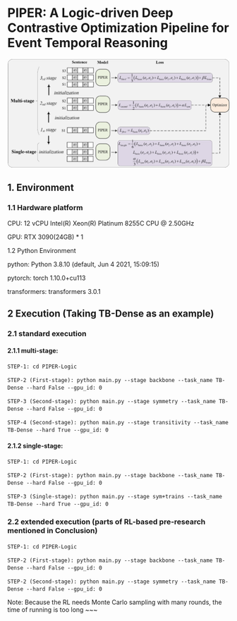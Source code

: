 # PIPER: A Logic-driven Deep Contrastive Optimization Pipeline for  Event Temporal Reasoning

![img.png](img.png)

## 1. Environment

### 1.1 Hardware platform 

CPU: 12 vCPU Intel(R) Xeon(R) Platinum 8255C CPU @ 2.50GHz

GPU: RTX 3090(24GB) * 1

1.2 Python Environment

python: Python 3.8.10 (default, Jun  4 2021, 15:09:15)  

pytorch: torch  1.10.0+cu113

transformers: transformers 3.0.1

## 2 Execution (Taking TB-Dense as an example)

### 2.1 standard execution

#### 2.1.1 multi-stage: 

`STEP-1: cd PIPER-Logic`

`STEP-2 (First-stage): python main.py --stage backbone --task_name TB-Dense --hard False --gpu_id: 0`

`STEP-3 (Second-stage): python main.py --stage symmetry --task_name TB-Dense --hard False --gpu_id: 0`

`STEP-4 (Second-stage): python main.py --stage transitivity --task_name TB-Dense --hard True --gpu_id: 0`

#### 2.1.2 single-stage:

`STEP-1: cd PIPER-Logic`

`STEP-2 (First-stage): python main.py --stage backbone --task_name TB-Dense --hard False --gpu_id: 0`

`STEP-3 (Single-stage): python main.py --stage sym+trains --task_name TB-Dense --hard True --gpu_id: 0`

### 2.2 extended execution (parts of RL-based pre-research mentioned in Conclusion)

`STEP-1: cd PIPER-Logic`

`STEP-2 (First-stage): python main.py --stage backbone --task_name TB-Dense --hard False --gpu_id: 0`

`STEP-2 (Second-stage): python main.py --stage symmetry --task_name TB-Dense --hard False --gpu_id: 0`

Note: Because the RL needs Monte Carlo sampling with many rounds, the time of running is too long ~~~